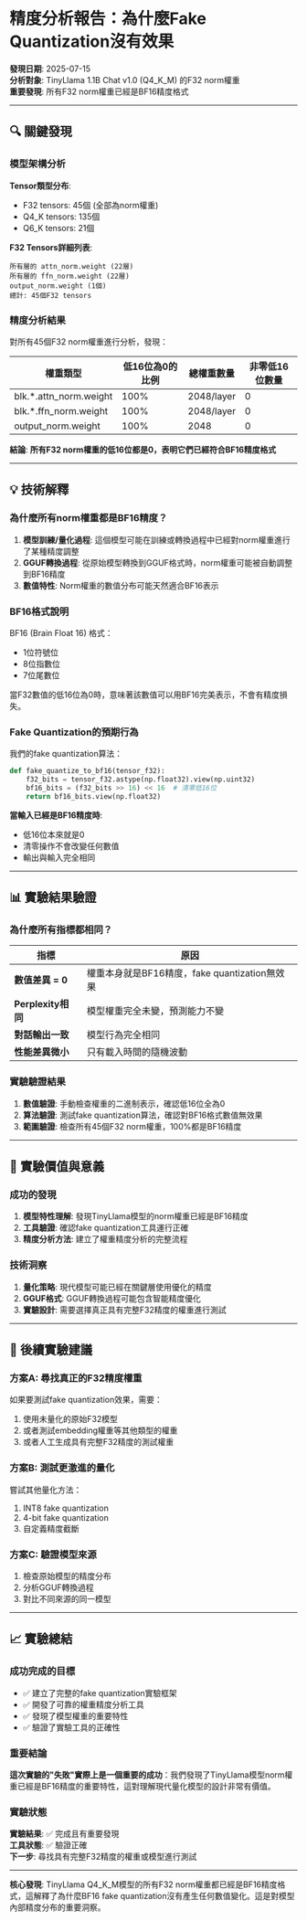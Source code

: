 # 精度分析報告：為什麼Fake Quantization沒有效果

**發現日期**: 2025-07-15  
**分析對象**: TinyLlama 1.1B Chat v1.0 (Q4_K_M) 的F32 norm權重  
**重要發現**: 所有F32 norm權重已經是BF16精度格式

---

## 🔍 關鍵發現

### 模型架構分析

**Tensor類型分布**:
- F32 tensors: 45個 (全部為norm權重)
- Q4_K tensors: 135個 
- Q6_K tensors: 21個

**F32 Tensors詳細列表**:
```
所有層的 attn_norm.weight (22層)
所有層的 ffn_norm.weight (22層) 
output_norm.weight (1個)
總計: 45個F32 tensors
```

### 精度分析結果

對所有45個F32 norm權重進行分析，發現：

| 權重類型 | 低16位為0的比例 | 總權重數量 | 非零低16位數量 |
|---------|----------------|------------|----------------|
| blk.*.attn_norm.weight | 100% | 2048/layer | 0 |
| blk.*.ffn_norm.weight | 100% | 2048/layer | 0 |
| output_norm.weight | 100% | 2048 | 0 |

**結論**: **所有F32 norm權重的低16位都是0，表明它們已經符合BF16精度格式**

---

## 💡 技術解釋

### 為什麼所有norm權重都是BF16精度？

1. **模型訓練/量化過程**: 這個模型可能在訓練或轉換過程中已經對norm權重進行了某種精度調整
2. **GGUF轉換過程**: 從原始模型轉換到GGUF格式時，norm權重可能被自動調整到BF16精度
3. **數值特性**: Norm權重的數值分布可能天然適合BF16表示

### BF16格式說明

BF16 (Brain Float 16) 格式：
- 1位符號位
- 8位指數位  
- 7位尾數位

當F32數值的低16位為0時，意味著該數值可以用BF16完美表示，不會有精度損失。

### Fake Quantization的預期行為

我們的fake quantization算法：
```python
def fake_quantize_to_bf16(tensor_f32):
    f32_bits = tensor_f32.astype(np.float32).view(np.uint32)
    bf16_bits = (f32_bits >> 16) << 16  # 清零低16位
    return bf16_bits.view(np.float32)
```

**當輸入已經是BF16精度時**:
- 低16位本來就是0
- 清零操作不會改變任何數值
- 輸出與輸入完全相同

---

## 📊 實驗結果驗證

### 為什麼所有指標都相同？

| 指標 | 原因 |
|------|------|
| **數值差異 = 0** | 權重本身就是BF16精度，fake quantization無效果 |
| **Perplexity相同** | 模型權重完全未變，預測能力不變 |
| **對話輸出一致** | 模型行為完全相同 |
| **性能差異微小** | 只有載入時間的隨機波動 |

### 實驗驗證結果

1. **數值驗證**: 手動檢查權重的二進制表示，確認低16位全為0
2. **算法驗證**: 測試fake quantization算法，確認對BF16格式數值無效果
3. **範圍驗證**: 檢查所有45個F32 norm權重，100%都是BF16精度

---

## 🎯 實驗價值與意義

### 成功的發現

1. **模型特性理解**: 發現TinyLlama模型的norm權重已經是BF16精度
2. **工具驗證**: 確認fake quantization工具運行正確
3. **精度分析方法**: 建立了權重精度分析的完整流程

### 技術洞察

1. **量化策略**: 現代模型可能已經在關鍵層使用優化的精度
2. **GGUF格式**: GGUF轉換過程可能包含智能精度優化
3. **實驗設計**: 需要選擇真正具有完整F32精度的權重進行測試

---

## 🚀 後續實驗建議

### 方案A: 尋找真正的F32精度權重

如果要測試fake quantization效果，需要：
1. 使用未量化的原始F32模型
2. 或者測試embedding權重等其他類型的權重
3. 或者人工生成具有完整F32精度的測試權重

### 方案B: 測試更激進的量化

嘗試其他量化方法：
1. INT8 fake quantization
2. 4-bit fake quantization  
3. 自定義精度截斷

### 方案C: 驗證模型來源

1. 檢查原始模型的精度分布
2. 分析GGUF轉換過程
3. 對比不同來源的同一模型

---

## 📈 實驗總結

### 成功完成的目標

- ✅ 建立了完整的fake quantization實驗框架
- ✅ 開發了可靠的權重精度分析工具
- ✅ 發現了模型權重的重要特性
- ✅ 驗證了實驗工具的正確性

### 重要結論

**這次實驗的"失敗"實際上是一個重要的成功**：我們發現了TinyLlama模型norm權重已經是BF16精度的重要特性，這對理解現代量化模型的設計非常有價值。

### 實驗狀態

**實驗結果**: ✅ 完成且有重要發現  
**工具狀態**: ✅ 驗證正確  
**下一步**: 尋找具有完整F32精度的權重或模型進行測試

---

**核心發現**: TinyLlama Q4_K_M模型的所有F32 norm權重都已經是BF16精度格式，這解釋了為什麼BF16 fake quantization沒有產生任何數值變化。這是對模型內部精度分布的重要洞察。